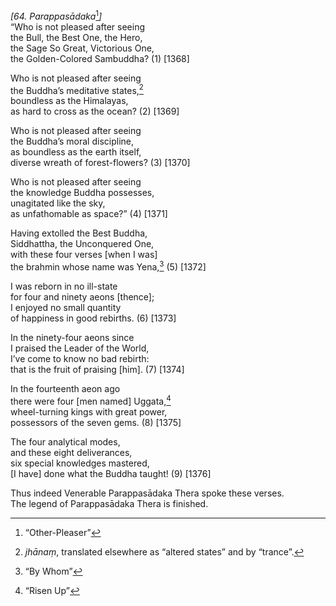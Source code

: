 *\[64. Parappasādaka*[^1]*\]*  
“Who is not pleased after seeing  
the Bull, the Best One, the Hero,  
the Sage So Great, Victorious One,  
the Golden-Colored Sambuddha? (1) \[1368\]

Who is not pleased after seeing  
the Buddha’s meditative states,[^2]  
boundless as the Himalayas,  
as hard to cross as the ocean? (2) \[1369\]

Who is not pleased after seeing  
the Buddha’s moral discipline,  
as boundless as the earth itself,  
diverse wreath of forest-flowers? (3) \[1370\]

Who is not pleased after seeing  
the knowledge Buddha possesses,  
unagitated like the sky,  
as unfathomable as space?” (4) \[1371\]

Having extolled the Best Buddha,  
Siddhattha, the Unconquered One,  
with these four verses \[when I was\]  
the brahmin whose name was Yena,[^3] (5) \[1372\]

I was reborn in no ill-state  
for four and ninety aeons \[thence\];  
I enjoyed no small quantity  
of happiness in good rebirths. (6) \[1373\]

In the ninety-four aeons since  
I praised the Leader of the World,  
I’ve come to know no bad rebirth:  
that is the fruit of praising \[him\]. (7) \[1374\]

In the fourteenth aeon ago  
there were four \[men named\] Uggata,[^4]  
wheel-turning kings with great power,  
possessors of the seven gems. (8) \[1375\]

The four analytical modes,  
and these eight deliverances,  
six special knowledges mastered,  
\[I have\] done what the Buddha taught! (9) \[1376\]

Thus indeed Venerable Parappasādaka Thera spoke these verses.  
The legend of Parappasādaka Thera is finished.

[^1]: “Other-Pleaser”

[^2]: *jhānaṃ*, translated elsewhere as “altered states” and by “trance”.

[^3]: “By Whom”

[^4]: “Risen Up”
